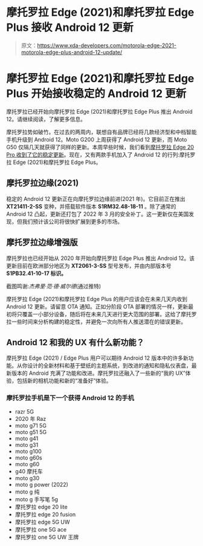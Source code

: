 # 摩托罗拉 Edge (2021)和摩托罗拉 Edge Plus 接收 Android 12 更新

> 原文：<https://www.xda-developers.com/motorola-edge-2021-motorola-edge-plus-android-12-update/>

# 摩托罗拉 Edge (2021)和摩托罗拉 Edge Plus 开始接收稳定的 Android 12 更新

摩托罗拉已经开始向摩托罗拉 Edge (2021)和摩托罗拉 Edge Plus 推出 Android 12。请继续阅读，了解更多信息。

摩托罗拉势如破竹。在过去的两周内，联想自有品牌已经将几款经济型和中档智能手机升级到 Android 12。Moto G200 上周获得了 Android 12 更新，而 Moto G50 仅隔几天就获得了同样的更新。本周早些时候，我们看到[摩托罗拉 Edge 20 Pro 收到了它的稳定更新](https://www.xda-developers.com/motorola-edge-20-pro-android-12-stable-update/)。现在，又有两款手机加入了 Android 12 的行列:摩托罗拉 Edge (2021)和摩托罗拉 Edge Plus。

## 摩托罗拉边缘(2021)

稳定的 Android 12 更新正在向摩托罗拉边缘前进(2021 年)。它目前正在推出 **XT21411-2-SS** 变种，并搭载软件版本 **S1RM32.48-18-11** 。除了通常的 Android 12 凸起，更新还打包了 2022 年 3 月的安全补丁。这一更新仅在美国发现，但我们预计该公司将很快扩展到更多的市场。

## 摩托罗拉边缘增强版

摩托罗拉也已经开始从 2020 年开始向摩托罗拉 Edge Plus 推出 Android 12。该更新目前在欧洲部分地区为 **XT2061-3-SS** 型号发布，并由内部版本号 **S1PB32.41-10-17 标识。**

截图鸣谢:*杰弗里·范·德·威尔德*(通过推特)

摩托罗拉 Edge (2021)和摩托罗拉 Edge Plus 的用户应该会在未来几天内收到 Android 12 更新。请留意 OTA 通知。正如分阶段 OTA 部署的情况一样，更新最初将只覆盖一小部分设备，随后将在未来几天进行更大范围的部署。这给了摩托罗拉一些时间来分析构建的稳定性，并避免一次向所有人推送潜在的错误更新。

## Android 12 和我的 UX 有什么新功能？

摩托罗拉 Edge (2021) / Edge Plus 用户可以期待 Android 12 版本中的许多新功能。从你设计的全新材料和基于壁纸的主题系统，到改进的通知和隐私仪表盘，最新版本的 Android 充满了功能和改进。摩托罗拉还融入了一些新的“我的 UX”体验，包括新的相机功能和新的“准备好”体验。

### 摩托罗拉手机是下一个获得 Android 12 的手机

*   razr 5G
*   2020 年 Raz
*   moto g71 5G
*   moto g51 5G
*   moto g41
*   moto g31
*   moto g100
*   moto g60s
*   moto g60
*   g40 摩托车
*   moto g30
*   moto g power (2022)
*   moto g 纯
*   moto g 手写笔 5g
*   摩托罗拉 edge 20 lite
*   摩托罗拉 edge 20 fusion
*   摩托罗拉 edge 5G UW
*   摩托罗拉 one 5G ace
*   摩托罗拉 one 5G UW 王牌